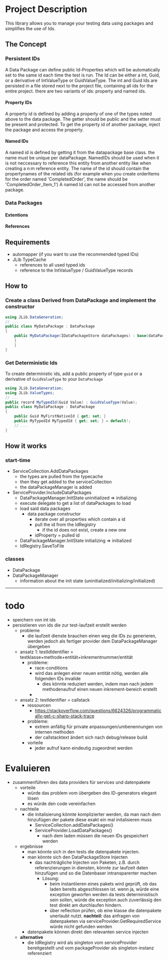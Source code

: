 ﻿
# Project Description
This library allows you to manage your testing data using packages and simplifies the use of Ids.

## The Concept
### Persistent IDs
A Data Package can define public Id-Properties which will be automatically set to the same id each time the test is run.
The Id can be either a int, Guid, or a derivative of IntValueType or GuidValueType.
The int and Guid Ids are persisted in a file stored next to the project file, containing all ids for the entire project.
there are two variants of ids: property and named ids.
#### Property IDs
A property id is defined by adding a property of one of the types noted above to the data package.
The getter should be public and the setter must be present and protected.
To get the property id of another package, inject the package and access the property.
#### Named IDs
A named id is defined by getting it from the datapackage base class. the name must be unique per dataPackage.
NamedIDs should be used when it is not neccessary to reference this entity from another entity like when creating a n:m reference entity.
The name of the id should contain the propertynames of the related ids (for example when you create orderItems for the order named 'CompletedOrder', the name should be 'CompletedOrder_Item_1')
A named Id can not be accessed from another package. 

### Data Packages
#### Extentions
#### References


## Requirements
- automapper (if you want to use the recommended typed IDs)
- JLib TypeCache 
    - references to all used typed ids
    - reference to the IntValueType / GuidValueType records


## How to

### Create a class Derived from DataPackage and implement the constructor
```cs
using JLib.DataGeneration;
// ...
public class MyDataPackage : DataPackage
{
    public MyDataPackage(IDataPackageStore dataPackages) : base(dataPackages)
    {
    }
}
```
### Get Deterministic Ids
To create deterministic ids, add a public property of type `guid` or a derivative of `GuidValueType` to your `DataPackage`
```cs
using JLib.DataGeneration;
using JLib.ValueTypes;
// ...
public record MyTypedId(Guid Value) : GuidValueType(Value);
public class MyDataPackage : DataPackage
{
    public Guid MyFirstNativeId { get; set; }
    public MyTypedId MyTypedId { get; set; } = default!;
    // ...
}
```

## How it works
### start-time
- ServiceCollection.AddDataPackages
    - the types are pulled from the typecache
    - then they get added to the serviceCollection
    - the dataPackageManager is added
- ServiceProvider.IncludeDataPackages
    - DataPackageManager.InitState uninitialized => initializing
    - execute delegate to get a list of dataPackages to load
    - load said data packages
        - data package constructor
            - iterate over all properties which contain a id
            - pull the id from the IdRegistry
                - if the id does not exist, create a new one
            - idProperty = pulled id
    - DataPackageManager.InitState initializing => initialized
    - IdRegistry.SaveToFile



### classes
- DataPackage
- DataPackageManager
    - information about the init state (uninitialized/initializing/initialized)


-------------------------------
    

# todo
- speichern von int ids
- persistieren von ids die zur test-laufzeit erstellt werden
    - probleme
        - die laufzeit dienste brauchen einen weg die IDs zu generieren, werden jedoch als fertiger provider dem DataPackageManager übergeben
    - ansatz 1: testIdIdentifier = testklasse+methode+entität+inkrementnummer/entität
        - probleme: 
            - race-conditions
            - wird das anlegen einer neuen entität nötig, werden alle folgenden IDs invalide
                - dies könnte reduziert werden, indem man nach jedem methodenaufruf einen neuen inkrement-bereich erstellt
            - 
    - ansatz 2: testIdentifier = callstack 
        - ressourcen
            - https://stackoverflow.com/questions/6624326/programmatically-get-c-sharp-stack-trace
        - probleme: 
            - extrem anfällig für private anpassungen/umbenennungen von internen methoden
            - der callstacktext ändert sich nach debug/release build
        - vorteile
            - jeder aufruf kann eindeutig zugeordnet werden

# Evaluieren
- zusammenführen des data providers für services und datenpakete
    - vorteile
        - würde das problem vom übergeben des ID-generators elegant lösen
        - es würde den code vereinfachen
    - nachteile
        - die initalisierung könnte komplizierter werden, da man nach dem hinzufügen der pakete diese exakt ein mal initalisieren muss
            - ServiceCollection.addDataPackages()
            - ServiceProvider.LoadDataPackages()
                - nach dem laden müssen die neuen IDs gespeichert werden
    - ergebnisse
        - man könnte sich in den tests die datenpakete injecten.
        - man könnte sich den DataPackageStore Injecten
            - das nachträgliche Injecten von Paketen, z.B. durch referenzierungen in diensten, könnte zur laufzeit daten hinzufügen und so die Datenbaser intransparenter machen
                - Lösung: 
                    - beim instantiieren eines pakets wird geprüft, ob das laden bereits abgeschlossen ist. wenn ja, würde eine exception geworfen werden
                      da tests deterministisch sein sollen, würde die exception auch zuverlässig den test direkt am durchlaufen hindern.
                    - über reflection prüfen, ob eine klasse die datenpakete unerlaubt nutzt.
                      **nachteil:** das anfragen von datenpaketen via serviceProvider.GetRequiredService würde nicht gefunden werden
        - datenpakete können direkt den relevanten service injecten
    - **alternative**
        - die IdRegistry wird als singleton vom serviceProvider bereitgestellt und vom packageProvider als singleton-instanz referenziert